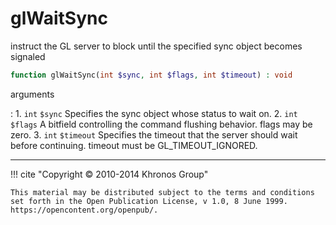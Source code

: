 # glWaitSync
instruct the GL server to block until the specified sync object becomes
signaled

```php
function glWaitSync(int $sync, int $flags, int $timeout) : void
```



arguments

:    1. `int` `$sync` Specifies the sync object whose status to wait on.
    2. `int` `$flags` A bitfield controlling the command flushing behavior. flags
    may be zero.
    3. `int` `$timeout` Specifies the timeout that the server should wait before
    continuing. timeout must be <constant>GL_TIMEOUT_IGNORED</constant>.



---
     

!!! cite "Copyright © 2010-2014 Khronos Group"

    This material may be distributed subject to the terms and conditions set forth in the Open Publication License, v 1.0, 8 June 1999. https://opencontent.org/openpub/.